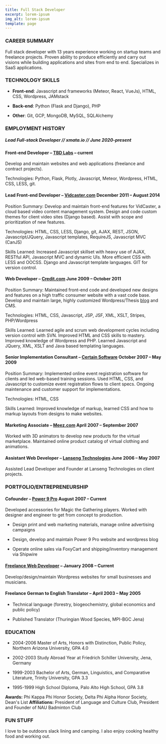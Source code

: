 ```yaml
---
title: Full Stack Developer
excerpt: lorem-ipsum
img_alt: lorem-ipsum
template: page
---
```

### CAREER SUMMARY

Full stack developer with 13 years experience working on startup teams and freelance projects.  Proven ability to produce efficiently and carry out visions while building applications and sites from end to end.  Specializes in SaaS applications.

### TECHNOLOGY SKILLS

*   **Front-end**: Javascript and frameworks (Meteor, React, VueJs), HTML, CSS, Wordpress, JAMstack

*   **Back-end**: Python (Flask and Django), PHP

*   **Other**: Git, GCP, MongoDB, MySQL, SQLAlchemy

### EMPLOYMENT HISTORY

##### Lead Full-stack Developer // xmata.io // *June 2020-present*

#### Front-end Developer – [TBD Labs](https://tbdlabs.net/) – current

Develop and maintain websites and web applications (freelance and contract projects).

Technologies: Python, Flask, Plotly, Javascript, Meteor, Wordpress, HTML, CSS, LESS, git.

#### Lead Front-end Developer – [Vidcaster.com](http://www.vidcaster.com) December 2011 – August 2014

Position Summary: Develop and maintain front-end features for VidCaster, a cloud based video content management system. Design and code custom themes for client video sites (Django based). Assist with scope and prioritization of new features.

Technologies: HTML, CSS, LESS, Django, git, AJAX, REST, JSON, Javascript/JQuery, Javascript templates, RequireJS, Javascript MVC (CanJS)

Skills Learned: Increased Javascript skillset with heavy use of AJAX, RESTful API, Javascript MVC and dynamic UIs. More efficient CSS with LESS and OOCSS. Django and Javascript template languages. GIT for version control.

#### Web Developer – [Credit.com](http://www.credit.com) June 2009 – October 2011

Position Summary: Maintained front-end code and developed new designs and features on a high traffic consumer website with a vast code base. Develop and maintain large, highly customized Wordpress/Thesis [blog](http://www.credit.com/blog) and CMS.

Technologies: HTML, CSS, Javascript, JSP, JSF, XML, XSLT, Stripes, PHP/Wordpress

Skills Learned: Learned agile and scrum web development cycles including version control with SVN. Improved HTML and CSS skills to mastery. Improved knowledge of Wordpress and PHP. Learned Javascript and JQuery, XML, XSLT and Java based templating languages.

#### Senior Implementation Consultant – [Certain Software](http://certainsoftware.com) October 2007 – May 2009

Position Summary: Implemented online event registration software for clients and led web-based training sessions. Used HTML, CSS, and Javascript to customize event registration flows to client specs. Ongoing maintenance and customer support for implementations.

Technologies: HTML, CSS

Skills Learned: Improved knowledge of markup, learned CSS and how to markup layouts from designs to make websites.

#### Marketing Associate – [Meez.com](http://meez.com) April 2007 – September 2007

Worked with 3D animators to develop new products for the virtual marketplace. Maintained online product catalog of virtual clothing and animations.

#### Assistant Web Developer – [Lanseng Technologies](http://lanseng.com) June 2006 – May 2007

Assisted Lead Developer and Founder at Lanseng Technologies on client projects.

### PORTFOLIO/ENTREPRENEURSHIP

#### Cofounder – [Power 9 Pro](http://power9pro.com) August 2007 – Current

Developed accessories for Magic the Gathering players. Worked with designer and engineer to get from concept to production.

*   Design print and web marketing materials, manage online advertising campaigns

*   Design, develop and maintain Power 9 Pro website and wordpress blog

*   Operate online sales via FoxyCart and shipping/inventory management via Shipwire

#### [Freelance Web Developer](http://adriamooney.com/portfolio/) – January 2008 – Current

Develop/design/maintain Wordpress websites for small businesses and musicians.

#### Freelance German to English Translator – April 2003 – May 2005

*   Technical language (forestry, biogeochemistry, global economics and public policy)

*   Published Translator (Thuringian Wood Species, MPI-BGC Jena)

### EDUCATION

*   2004-2006 Master of Arts, Honors with Distinction, Public Policy, Northern Arizona University, GPA 4.0

*   2002-2003 Study Abroad Year at Friedrich Schiller University, Jena, Germany

*   1999-2003 Bachelor of Arts, German, Linguistics, and Comparative Literature, Trinity University, GPA 3.3

*   1995-1999 High School Diploma, Palo Alto High School, GPA 3.8

**Awards:** Phi Kappa Phi Honor Society, Delta Phi Alpha Honor Society, Dean's List
**Affiliations:** President of Language and Culture Club, President and Founder of NAU Badminton Club

### FUN STUFF

I love to be outdoors slack lining and camping. I also enjoy cooking healthy food and working out.
